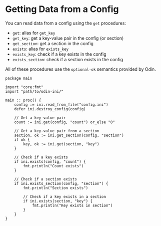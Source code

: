 # Getting Data from a Config
You can read data from a config using the `get` procedures:
- `get`: alias for `get_key`
- `get_key`: get a key-value pair in the config (or section)
- `get_section`: get a section in the config
- `exists`: alias for `exists_key`
- `exists_key`: check if a key exists in the config
- `exists_section`: check if a section exists in the config

All of these procedures use the `optional-ok` semantics provided by Odin.

```odin
package main

import "core:fmt"
import "path/to/odin-ini/"

main :: proc() {
    config := ini.read_from_file("config.ini")
    defer ini.destroy_config(config)
    
    // Get a key-value pair
    count := ini.get(config, "count") or_else "0"
    
    // Get a key-value pair from a section
    section, ok := ini.get_section(config, "section")
    if ok {
        key, ok := ini.get(section, "key")
    }
    
    // Check if a key exists
    if ini.exists(config, "count") {
        fmt.println("Count exists")
    }
    
    // Check if a section exists
    if ini.exists_section(config, "section") {
        fmt.println("Section exists")

        // Check if a key exists in a section
        if ini.exists(section, "key") {
            fmt.println("Key exists in section")
        }
    }
}

```